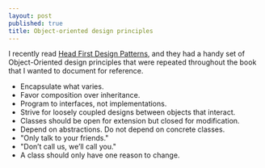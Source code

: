 ```yaml
---
layout: post
published: true
title: Object-oriented design principles
---
```

I recently read [Head First Design Patterns](http://www.amazon.com/Head-First-Design-Patterns-Freeman/dp/0596007124/ref=sr_1_1?ie=UTF8&qid=1426828085&sr=8-1&keywords=head+first+design+patterns), and they had a handy set of Object-Oriented design principles that were repeated throughout the book that I wanted to document for reference.

* Encapsulate what varies.
* Favor composition over inheritance.
* Program to interfaces, not implementations.
* Strive for loosely coupled designs between objects that interact.
* Classes should be open for extension but closed for modification.
* Depend on abstractions. Do not depend on concrete classes.
* "Only talk to your friends."
* "Don’t call us, we’ll call you."
* A class should only have one reason to change.
